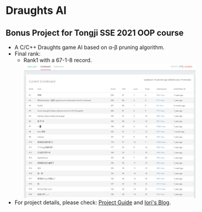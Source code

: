 # Draughts AI
## Bonus Project for Tongji SSE 2021 OOP course

- A C/C++ Draughts game AI based on α-β pruning algorithm.
- Final rank:
  - Rank1 with a 67-1-8 record. ![rank](guide/record.png)
- For project details, please check:  [Project Guide](guide/draughts_project_guide.pdf) and [Iori's Blog]([www.moyuiori.link/draughts-ai/](http://www.cnblogs.com/sxdcgaq8080/p/7894828.html)).
